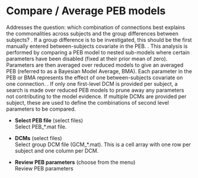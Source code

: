 # Compare / Average PEB models  
Addresses the question: which combination of connections best explains the commonalities across subjects and the group differences between subjects?
.
If a group difference is to be investigated, this should be the first manually entered between-subjects covariate in the PEB.
.
This analysis is performed by comparing a PEB model to nested sub-models where certain parameters have been disabled (fixed at their prior mean of zero). Parameters are then averaged over reduced models to give an averaged PEB (referred to as a Bayesian Model Average, BMA). Each parameter in the PEB or BMA represents the effect of one between-subjects covariate on one connection.
.
If only one first-level DCM is provided per subject, a search is made over reduced PEB models to prune away any parameters not contributing to the model evidence. If multiple DCMs are provided per subject, these are used to define the combinations of second level parameters to be compared.

* **Select PEB file** (select files)  
Select PEB_*.mat file.

* **DCMs** (select files)  
Select group DCM file (GCM_*.mat). This is a cell array with one row per subject and one column per DCM.

* **Review PEB parameters** (choose from the menu)  
Review PEB parameters
